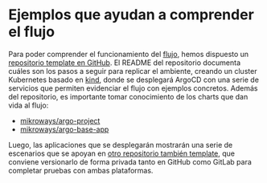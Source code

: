 # Ejemplos que ayudan a comprender el flujo

Para poder comprender el funcionamiento del [flujo](../framework/index.md),
hemos dispuesto un [repositorio template en
GitHub](https://github.com/Mikroways/argo-gitops-demo-example/). El README del
repositorio documenta cuáles son los pasos a seguir para replicar el ambiente,
creando un cluster Kubernetes basado en [kind](https://kind.sigs.k8s.io/), donde
se desplegará ArgoCD con una serie de servicios que permiten evidenciar el flujo
con ejemplos concretos. Además del repositorio, es importante tomar conocimiento
de los charts que dan vida al flujo:

* [mikroways/argo-project](https://github.com/Mikroways/argo-gitops-flow/tree/main/charts/argo-project)
* [mikroways/argo-base-app](https://github.com/Mikroways/argo-gitops-flow/tree/main/charts/argo-base-app)

Luego, las aplicaciones que se desplegarán mostrarán una serie de escenarios que
se apoyan en [otro repositorio también
template](https://github.com/Mikroways/argo-gitops-private-template),
que conviene versionarlo de forma privada tanto en GitHub como GitLab para
completar pruebas con ambas plataformas.
